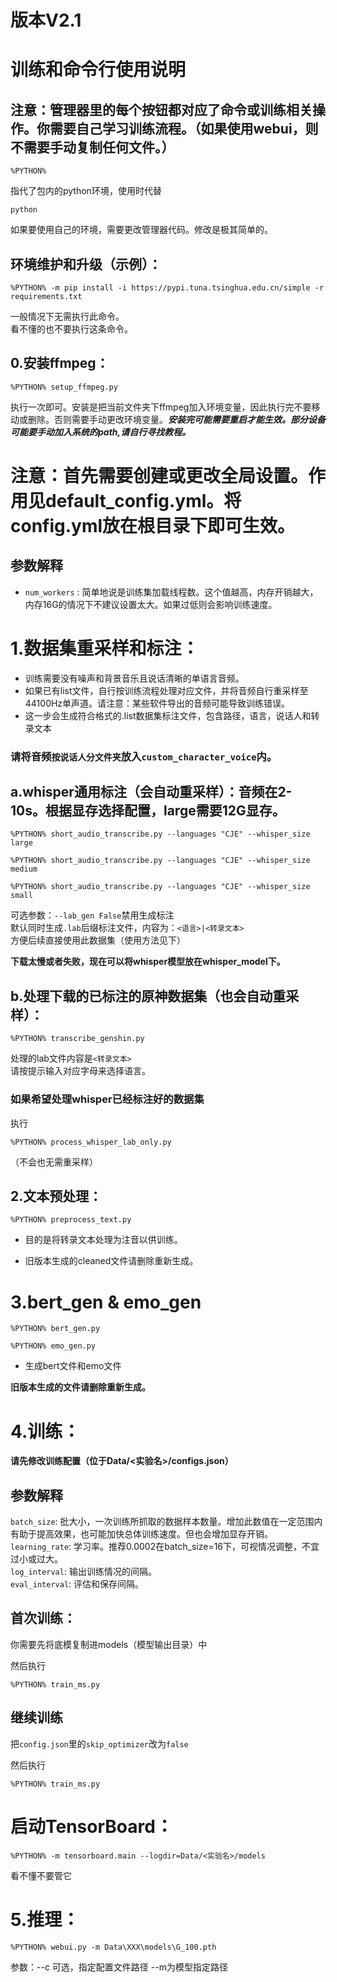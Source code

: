# 版本V2.1
# 训练和命令行使用说明
## 注意：管理器里的每个按钮都对应了命令或训练相关操作。你需要自己学习训练流程。（如果使用webui，则不需要手动复制任何文件。）
```
%PYTHON% 
```
指代了包内的python环境，使用时代替
```
python
```
如果要使用自己的环境，需要更改管理器代码。修改是极其简单的。
## 环境维护和升级（示例）：

 ```
 %PYTHON% -m pip install -i https://pypi.tuna.tsinghua.edu.cn/simple -r requirements.txt
 ```
 一般情况下无需执行此命令。  
 看不懂的也不要执行这条命令。

## 0.安装ffmpeg：
```
%PYTHON% setup_ffmpeg.py
```
执行一次即可。安装是把当前文件夹下ffmpeg加入环境变量，因此执行完不要移动或删除。否则需要手动更改环境变量。***安装完可能需要重启才能生效。部分设备可能要手动加入系统的path,请自行寻找教程。***

# 注意：首先需要创建或更改全局设置。作用见default_config.yml。将config.yml放在根目录下即可生效。
## 参数解释
* `num_workers` : 简单地说是训练集加载线程数。这个值越高，内存开销越大，内存16G的情况下不建议设置太大。如果过低则会影响训练速度。


# 1.数据集重采样和标注：
* 训练需要没有噪声和背景音乐且说话清晰的单语言音频。
* 如果已有list文件，自行按训练流程处理对应文件，并将音频自行重采样至44100Hz单声道。请注意：某些软件导出的音频可能导致训练错误。
* 这一步会生成符合格式的.list数据集标注文件，包含路径，语言，说话人和转录文本  
### 请将音频`按说话人分文件夹`放入`custom_character_voice`内。 
## a.whisper通用标注（会自动重采样）：音频在2-10s。根据显存选择配置，large需要12G显存。
```
%PYTHON% short_audio_transcribe.py --languages "CJE" --whisper_size large
```
```
%PYTHON% short_audio_transcribe.py --languages "CJE" --whisper_size medium
```
```
%PYTHON% short_audio_transcribe.py --languages "CJE" --whisper_size small
```
可选参数：`--lab_gen False`禁用生成标注  
默认同时生成`.lab`后缀标注文件，内容为：`<语言>|<转录文本>`  
方便后续直接使用此数据集（使用方法见下）   
 
**下载太慢或者失败，现在可以将whisper模型放在whisper_model下。**

## b.处理下载的已标注的原神数据集（也会自动重采样）：
```
%PYTHON% transcribe_genshin.py
```
处理的lab文件内容是`<转录文本>`  
请按提示输入对应字母来选择语言。
### 如果希望处理whisper已经标注好的数据集  
执行
```
%PYTHON% process_whisper_lab_only.py
```
（不会也无需重采样）
## 2.文本预处理：
```
%PYTHON% preprocess_text.py
```
* 目的是将转录文本处理为注音以供训练。  

* 旧版本生成的cleaned文件请删除重新生成。

# 3.bert_gen & emo_gen
```
%PYTHON% bert_gen.py
```
```
%PYTHON% emo_gen.py
```
* 生成bert文件和emo文件  

**旧版本生成的文件请删除重新生成。**
# 4.训练：
**请先修改训练配置（位于Data/<实验名>/configs.json）**
## 参数解释
`batch_size`: 批大小，一次训练所抓取的数据样本数量。增加此数值在一定范围内有助于提高效果，也可能加快总体训练速度。但也会增加显存开销。
`learning_rate`: 学习率。推荐0.0002在batch_size=16下，可视情况调整，不宜过小或过大。   
`log_interval`: 输出训练情况的间隔。  
`eval_interval`: 评估和保存间隔。
## 首次训练：
你需要先将底模复制进models（模型输出目录）中  
  
然后执行
```
%PYTHON% train_ms.py 
```
## 继续训练
把`config.json`里的`skip_optimizer`改为`false`  
  
  然后执行  
```
%PYTHON% train_ms.py 
```  

# 启动TensorBoard：
```
%PYTHON% -m tensorboard.main --logdir=Data/<实验名>/models
```
看不懂不要管它

# 5.推理：
```
%PYTHON% webui.py -m Data\XXX\models\G_100.pth
```
参数：--c 可选，指定配置文件路径  --m为模型指定路径

